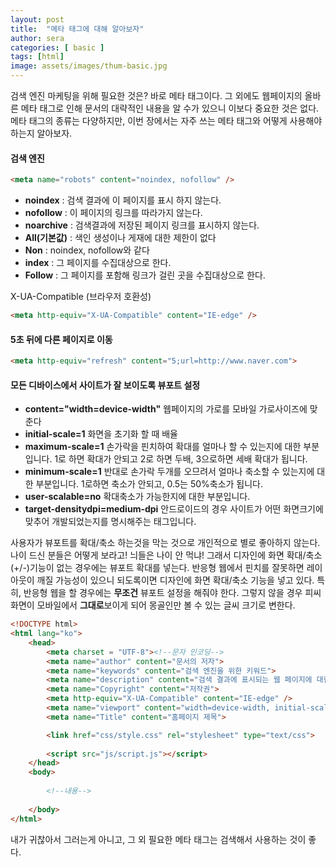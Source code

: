 ```yaml
---
layout: post
title:  "메타 태그에 대해 알아보자"
author: sera
categories: [ basic ]
tags: [html]
image: assets/images/thum-basic.jpg
---
```


검색 엔진 마케팅을 위해 필요한 것은? 바로 메타 태그이다.
그 외에도 웹페이지의 올바른 메타 태그로 인해 문서의 대략적인 내용을 알 수가 있으니 이보다 중요한 것은 없다.
메타 태그의 종류는 다양하지만, 이번 장에서는 자주 쓰는 메타 태그와 어떻게 사용해야 하는지 알아보자.


#### 검색 엔진
```html
<meta name="robots" content="noindex, nofollow" />
 ```
* **noindex** : 검색 결과에 이 페이지를 표시 하지 않는다.
* **nofollow** : 이 페이지의 링크를 따라가지 않는다.
* **noarchive** : 검색결과에 저장된 페이지 링크를 표시하지 않는다.
* **All(기본값)** : 색인 생성이나 게재에 대한 제한이 없다
* **Non** : noindex, nofollow와 같다
* **index** : 그 페이지를 수집대상으로 한다.
* **Follow** : 그 페이지를 포함해 링크가 걸린 곳을 수집대상으로 한다.

X-UA-Compatible (브라우저 호환성)
```html
<meta http-equiv="X-UA-Compatible" content="IE-edge" />
```

#### 5초 뒤에 다른 페이지로 이동
```html
<meta http-equiv="refresh" content="5;url=http://www.naver.com">
```

#### 모든 디바이스에서 사이트가 잘 보이도록 뷰포트 설정
* **content="width=device-width"** 웹페이지의 가로를 모바일 가로사이즈에 맞춘다
* **initial-scale=1** 화면을 초기화 할 때 배율
* **maximum-scale=1** 손가락을 핀치하여 확대를 얼마나 할 수 있는지에 대한 부분입니다. 1로 하면 확대가 안되고 2로 하면 두배, 3으로하면 세배 확대가 됩니다.
* **minimum-scale=1** 반대로 손가락 두개를 오므려서 얼마나 축소할 수 있는지에 대한 부분입니다. 1로하면 축소가 안되고, 0.5는 50%축소가 됩니다.
* **user-scalable=no** 확대축소가 가능한지에 대한 부분입니다. 
* **target-densitydpi=medium-dpi** 안드로이드의 경우 사이트가 어떤 화면크기에 맞추어 개발되었는지를 명시해주는 태그입니다.


사용자가 뷰포트를 확대/축소 하는것을 막는 것으로 개인적으로 별로 좋아하지 않는다. <span class="spoiler">나이 드신 분들은 어떻게 보라고! 늬들은 나이 안 먹냐!</span>
그래서 디자인에 화면 확대/축소(+/-)기능이 없는 경우에는 뷰포트 확대를 넣는다.
반응형 웹에서 핀치를 잘못하면 레이아웃이 깨질 가능성이 있으니 되도록이면 디자인에 화면 확대/축소 기능을 넣고 있다.
특히, 반응형 웹을 할 경우에는 **무조건** 뷰포트 설정을 해줘야 한다. 그렇지 않을 경우 피씨 화면이 모바일에서 **그대로**보이게 되어 몽골인만 볼 수 있는 글씨 크기로 변한다.


```html
<!DOCTYPE html>
<html lang="ko">
	<head>
		<meta charset = "UTF-8"><!--문자 인코딩-->
		<meta name="author" content="문서의 저자">
		<meta name="keywords" content="검색 엔진을 위한 키워드">
		<meta name="description" content="검색 결과에 표시되는 웹 페이지에 대한 설명">
		<meta name="Copyright" content="저작권">
		<meta http-equiv="X-UA-Compatible" content="IE-edge" />
		<meta name="viewport" content="width=device-width, initial-scale=1.0, maximum-scale=1.0, minimum-scale=1.0, user-scalable=no" />
		<meta name="Title" content="홈페이지 제목">

		<link href="css/style.css" rel="stylesheet" type="text/css">
		
		<script src="js/script.js"></script>
	</head>
	<body>
	
		<!--내용-->
	
	</body>
</html>
```

내가 귀찮아서 그러는게 아니고, 그 외 필요한 메타 태그는 검색해서 사용하는 것이 좋다.
